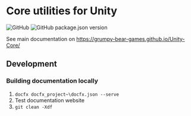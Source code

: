 # Core utilities for Unity

![GitHub](https://img.shields.io/github/license/Grumpy-Bear-Games/Unity-Core?style=plastic) ![GitHub package.json version](https://img.shields.io/github/package-json/v/Grumpy-Bear-Games/Unity-Core?style=plastic)

See main documentation on https://grumpy-bear-games.github.io/Unity-Core/


## Development

### Building documentation locally

1. `docfx docfx_project~\docfx.json --serve`
2. Test documentation website
3. `git clean -Xdf` 
